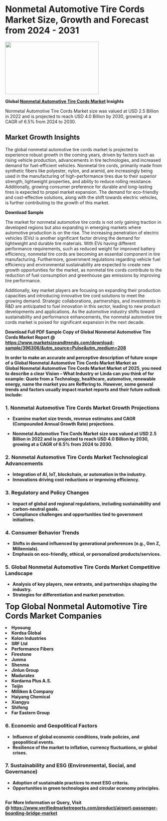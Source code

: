 <H1>Nonmetal Automotive Tire Cords Market Size, Growth and Forecast from 2024 - 2031</H1><img class="aligncenter size-medium wp-image-584254" src="https://thirdeyenews.in/wp-content/uploads/2024/09/Global-Market-Research-300x168.jpeg" alt="" width="300" height="168" /><p><strong>Global&nbsp;<a href="https://www.marketsizeandtrends.com/download-sample/396306/&amp;utm_source=Pulse&amp;utm_medium=208">Nonmetal Automotive Tire Cords Market</a> Insights</strong></p><p>Nonmetal Automotive Tire Cords Market size was valued at USD 2.5 Billion in 2022 and is projected to reach USD 4.0 Billion by 2030, growing at a CAGR of 6.5% from 2024 to 2030.</p><p><h2>Market Growth Insights</h2> <p>The global nonmetal automotive tire cords market is projected to experience robust growth in the coming years, driven by factors such as rising vehicle production, advancements in tire technologies, and increased demand for fuel-efficient vehicles. Nonmetal tire cords, primarily made from synthetic fibers like polyester, nylon, and aramid, are increasingly being used in the manufacturing of high-performance tires due to their superior strength, lightweight properties, and ability to reduce rolling resistance. Additionally, growing consumer preference for durable and long-lasting tires is expected to propel market expansion. The demand for eco-friendly and cost-effective solutions, along with the shift towards electric vehicles, is further contributing to the growth of this market.</p> <p><strong>Download Sample</strong></p> <p>The market for nonmetal automotive tire cords is not only gaining traction in developed regions but also expanding in emerging markets where automotive production is on the rise. The increasing penetration of electric vehicles (EVs) is another significant factor driving the demand for lightweight and durable tire materials. With EVs having different performance requirements, such as reduced weight for improved battery efficiency, nonmetal tire cords are becoming an essential component in tire manufacturing. Furthermore, government regulations regarding vehicle fuel efficiency and environmental sustainability are expected to create new growth opportunities for the market, as nonmetal tire cords contribute to the reduction of fuel consumption and greenhouse gas emissions by improving tire performance.</p> <p>Additionally, key market players are focusing on expanding their production capacities and introducing innovative tire cord solutions to meet the growing demand. Strategic collaborations, partnerships, and investments in R&D are anticipated to fuel innovation in this sector, leading to new product developments and applications. As the automotive industry shifts toward sustainability and performance enhancements, the nonmetal automotive tire cords market is poised for significant expansion in the next decade.</p> <p><strong></p><p><span class=""><strong>Download Full PDF Sample Copy of Global Nonmetal Automotive Tire Cords Market Report</strong> @ <a href="https://www.marketsizeandtrends.com/download-sample/396306/&amp;utm_source=Pulse&amp;utm_medium=208" target="_blank">https://www.marketsizeandtrends.com/download-sample/396306/&amp;utm_source=Pulse&amp;utm_medium=208</a></span></p><p>In order to make an accurate and perceptive description of future scope of a Global&nbsp;Nonmetal Automotive Tire Cords Market Market as Global&nbsp;Nonmetal Automotive Tire Cords Market Market of 2025, you need to describe a clear Vision &ndash; What Industry or Linda can you think of for example: Quote from a Technology, healthcare, automotive, renewable energy, name the market you are Reffering to. However, some general trends and factors usually impact market reports and their future outlook include:</p><h3>1.&nbsp;<strong>Nonmetal Automotive Tire Cords Market Growth Projections</strong></h3><ul><li>Examine market size trends, revenue estimates and CAGR (Compounded Annual Growth Rate) projections.</li><li><p>Nonmetal Automotive Tire Cords Market size was valued at USD 2.5 Billion in 2022 and is projected to reach USD 4.0 Billion by 2030, growing at a CAGR of 6.5% from 2024 to 2030.</p></li></ul><h3>2.&nbsp;<strong>Nonmetal Automotive Tire Cords Market Technological Advancements</strong></h3><ul><li>Integration of AI, IoT, blockchain, or automation in the industry.</li><li>Innovations driving cost reductions or improving efficiency.</li></ul><h3>3.&nbsp;<strong>Regulatory and Policy Changes</strong></h3><ul><li>Impact of global and regional regulations, including sustainability and carbon-neutral goals.</li><li>Compliance challenges and opportunities tied to government initiatives.</li></ul><h3>4.&nbsp;<strong>Consumer Behavior Trends</strong></h3><ul><li>Shifts in demand influenced by generational preferences (e.g., Gen Z, Millennials).</li><li>Emphasis on eco-friendly, ethical, or personalized products/services.</li></ul><h3>5.&nbsp;<strong>Global Nonmetal Automotive Tire Cords Market Competitive Landscape</strong></h3><ul><li>Analysis of key players, new entrants, and partnerships shaping the industry.</li><li>Strategies for differentiation and market penetration.</li></ul><p data-pm-slice="1 1 []"><span style="color: inherit; font-family: inherit; font-size: 25px;">Top Global Nonmetal Automotive Tire Cords Market Companies</span></p><div class="" data-test-id=""><p><li>Hyosung</li><li> Kordsa Global</li><li> Kolon Industries</li><li> SRF Ltd</li><li> Performance Fibers</li><li> Firestone</li><li> Junma</li><li> Shenma</li><li> Jinlun Group</li><li> Maduratex</li><li> Kordarna Plus A.S.</li><li> Teijin</li><li> Milliken & Company</li><li> Haiyang Chemical</li><li> Xiangyu</li><li> Shifeng</li><li> Far Eastern Group</li></p></div><h3>6.&nbsp;<strong>Economic and Geopolitical Factors</strong></h3><ul><li>Influence of global economic conditions, trade policies, and geopolitical events.</li><li>Resilience of the market to inflation, currency fluctuations, or global crises.</li></ul><h3>7.&nbsp;<strong>Sustainability and ESG (Environmental, Social, and Governance)</strong></h3><ul><li>Adoption of sustainable practices to meet ESG criteria.</li><li>Opportunities in green technologies and circular economy principles.</li></ul><h2><strong style="font-size: 14px;">For More Information or Query, Visit @&nbsp;</strong><a style="background-color: #ffffff; font-size: 14px;" href="https://www.marketsizeandtrends.com/report/nonmetal-automotive-tire-cords-market/" target="_blank">https://www.verifiedmarketreports.com/product/airport-passenger-boarding-bridge-market</a></h2>
